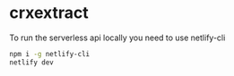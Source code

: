 # crxextract

To run the serverless api locally you need to use netlify-cli

```bash
npm i -g netlify-cli
netlify dev
```
